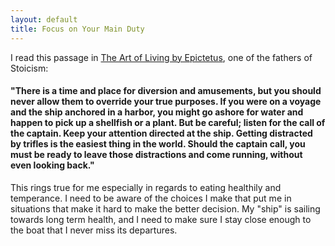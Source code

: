 ```yaml
---
layout: default
title: Focus on Your Main Duty
---
```

I read this passage in [The Art of Living by Epictetus](https://www.amazon.com/Art-Living-Epictetus/dp/1617207950), one of the fathers of Stoicism:

#### "There is a time and place for diversion and amusements, but you should never allow them to override your true purposes. If you were on a voyage and the ship anchored in a harbor, you might go ashore for water and happen to pick up a shellfish or a plant. But be careful; listen for the call of the captain. Keep your attention directed at the ship. Getting distracted by trifles is the easiest thing in the world. Should the captain call, you must be ready to leave those distractions and come running, without even looking back."

This rings true for me especially in regards to eating healthily and temperance. I need to be aware of the choices I make that put me in situations that make it hard to make the better decision. My "ship" is sailing towards long term health, and I need to make sure I stay close enough to the boat that I never miss its departures.
